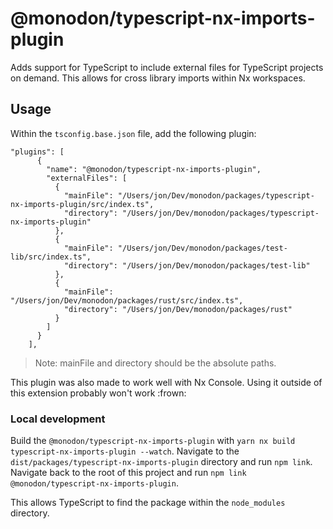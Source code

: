 # @monodon/typescript-nx-imports-plugin

Adds support for TypeScript to include external files for TypeScript projects on demand. This allows for cross library imports within Nx workspaces.

## Usage

Within the `tsconfig.base.json` file, add the following plugin:

```
"plugins": [
      {
        "name": "@monodon/typescript-nx-imports-plugin",
        "externalFiles": [
          {
            "mainFile": "/Users/jon/Dev/monodon/packages/typescript-nx-imports-plugin/src/index.ts",
            "directory": "/Users/jon/Dev/monodon/packages/typescript-nx-imports-plugin"
          },
          {
            "mainFile": "/Users/jon/Dev/monodon/packages/test-lib/src/index.ts",
            "directory": "/Users/jon/Dev/monodon/packages/test-lib"
          },
          {
            "mainFile": "/Users/jon/Dev/monodon/packages/rust/src/index.ts",
            "directory": "/Users/jon/Dev/monodon/packages/rust"
          }
        ]
      }
    ],
```

> Note: mainFile and directory should be the absolute paths.

This plugin was also made to work well with Nx Console. Using it outside of this extension probably won't work :frown:

### Local development

Build the `@monodon/typescript-nx-imports-plugin` with `yarn nx build typescript-nx-imports-plugin --watch`. Navigate to the `dist/packages/typescript-nx-imports-plugin` directory and run `npm link`. Navigate back to the root of this project and run `npm link @monodon/typescript-nx-imports-plugin`.

This allows TypeScript to find the package within the `node_modules` directory.
